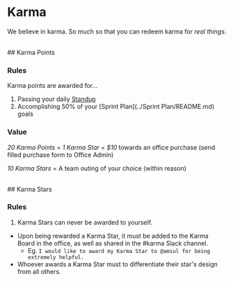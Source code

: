 # Karma

We believe in karma. So much so that you can redeem karma for *real things*.


<br />
## Karma Points

### Rules

Karma points are awarded for...
1. Passing your daily [Standup](../Standup/README.md)
2. Accomplishing 50% of your [Sprint Plan](../Sprint Plan/README.md) goals

### Value

*20 Karma Points* = *1 Karma Star* = *$10* towards an office purchase (send filled purchase form to Office Admin)

*10 Karma Stars* = A team outing of your choice (within reason)



<br />
## Karma Stars

### Rules

1. Karma Stars can never be awarded to yourself.
* Upon being rewarded a Karma Star, it must be added to the Karma Board in the office, as well as shared in the #karma Slack channel.
  * Eg. `I would like to award my Karma Star to @amsul for being extremely helpful.`
* Whoever awards a Karma Star must to differentiate their star's design from all others.

